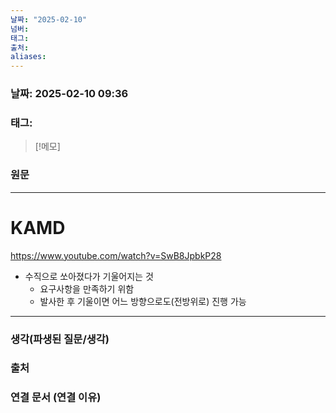 ```yaml
---
날짜: "2025-02-10"
넘버: 
태그: 
출처: 
aliases:
---
```

### 날짜:  2025-02-10 09:36

### 태그:

>[!메모]
>

### 원문
---
# KAMD

https://www.youtube.com/watch?v=SwB8JpbkP28
- 수직으로 쏘아졌다가 기울어지는 것
	- 요구사항을 만족하기 위함
	- 발사한 후 기울이면 어느 방향으로도(전방위로) 진행 가능


---
### 생각(파생된 질문/생각)

### 출처

### 연결 문서 (연결 이유)
